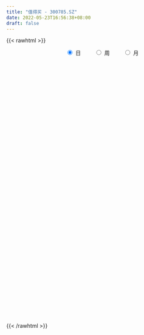 ```yaml
---
title: "值得买 - 300785.SZ"
date: 2022-05-23T16:56:38+08:00
draft: false
---
```

{{< rawhtml >}}
    <div style="text-align: center">
        <label style="padding: 1rem;"><input style="margin-right: .5rem" type="radio" name="period" value="D" checked onclick="period_change(this)">日</label>
        <label style="padding: 1rem;"><input style="margin-right: .5rem" type="radio" name="period" value="W" onclick="period_change(this)">周</label>
        <label style="padding: 1rem;"><input style="margin-right: .5rem" type="radio" name="period" value="M" onclick="period_change(this)">月</label>
    </div>
    <div id="chart" style="height: 700px;"></div> 
    <script type="text/javascript">
        const D_v = [9478.04,4335.14,3080.4,3740.08,2848.62,3292.16,3352.29,2507.81,9729.6,9467.99,24118.29,18044.01,15456.67,10626.11,16428.46,14235.69,16953.44,8347.79,7396.29,7007.63,5180.23,5119.26,6369.11,4906.69,9594.66,5900.08,10798.45,8040.35,12688.98,12365.89,7320.58,5772.47,11110.54,6256.21,5966.76,5228.95,4816.23,7319.66,6434.95,4154.81,5257.83,9359.19,8167.26,3440.91,3389.03,5150.39,5269.61,4825.46,3936.88,9258.77,5425.99,8371.69,4408.6,7165.26,4852.24,10056.71,6215.38,5593.04,5607.83,4345.0,5552.24,6616.11,9177.89,5887.68,6743.48,4042.09,3911.59,2649.39,3581.9,2790.15,3025.28,2480.3,4148.45,3690.77,19482.3,14803.31,8496.69,15245.21,8867.94,8217.07,12656.21,17536.59,13396.76,14366.61,11865.21,8379.16,7028.22,6908.5,10048.58,7833.88,11331.45,15072.95,8856.05,8057.89,6159.53,5722.74,4370.82,4195.16,5091.6,6871.75,5533.73,5805.47,5486.57,10366.89,11583.48,5220.99,6340.79,6535.71,10841.17,14532.64,8275.56,7987.22,7328.49,6931.69,7180.56,13937.68,9139.38,5757.51,5455.6,8319.37,5098.51,2944.7,4152.28,4603.38,5223.0,3934.87,6160.64,4405.23,4200.96,3181.33,4256.14,2979.46,2894.37,3179.38,2152.75,4446.94,3525.26,4870.1,4236.3,2296.62,4867.01,2764.42,2295.79,4040.85,4383.16,5544.93,17720.87,7776.74,4886.79,5477.43,4531.97,3237.66,2703.07,4946.77,4361.99,5013.86,3708.24,4004.2,4531.01,5422.75,7116.67,7078.73,4831.32,9710.26,7170.69,4244.55,5445.21,3750.0,3736.29,5400.83,4822.43,3870.6,4854.6,5195.84,4959.0,6294.95,2936.17,2973.94,2702.31,2833.87,4444.19,4753.21,5586.41,4219.82,4446.29,3130.35,3886.47,5624.61,11208.75,10914.39,10251.34,10490.07,9521.03,5068.6,6930.59,5617.82,5490.75,5796.49,4338.97,7554.31,8476.79,9004.75,7537.71,5869.92,5810.09,6599.63,6912.48,8139.1,4605.81,5374.99,5105.59,3744.32,3622.29,14612.55,11263.59,13831.23,12949.55,17555.39,15644.29,10393.42,7760.33,6767.82,5706.03,5229.26,13072.29,6969.54,5816.01,15366.7,9011.13,15934.24,8241.49,6443.09,9735.58,9766.32,16610.69,9372.97,35936.56,34971.66,37739.72,25093.67,17346.85,21015.37,18277.88,13575.71,28619.9,43664.55,44387.36,22041.65,36233.98,29407.96]
const D_histogram = [0.0,-0.2091241026,-0.2810879766,-0.2060949962,-0.248399813,-0.4008545641,-0.3553713507,-0.373644268,0.1578961149,0.5132097915,1.8347361893,2.6834709175,2.7670189134,2.7066914126,2.1975741215,1.3557792947,0.978301686,0.4882107856,0.3318297991,0.1942184062,-0.084401575,-0.4812772841,-0.8671920966,-1.2163719134,-1.1111024276,-1.1949532553,-0.7545979608,-0.4269649232,-0.6316332317,-1.0709770179,-1.3396538464,-1.4369970354,-1.3656048598,-1.273321949,-1.0486270331,-1.0215527547,-0.9712917661,-0.7046167962,-0.6420559292,-0.4884368794,-0.4844333305,-0.6971178979,-0.5255298021,-0.3659440175,-0.2220509158,-0.1799081917,-0.3277842217,-0.2218624726,-0.2931257914,-0.5552807604,-0.7287072023,-1.0106285496,-1.2075385679,-1.4376461145,-1.5302703576,-1.5896443753,-1.3706387719,-1.0493245515,-0.7453460184,-0.5251816718,-0.4853193184,-0.4866981342,-0.0972915611,0.0931108464,0.1958129421,0.2964283214,0.3125663694,0.3954508389,0.3432549033,0.3436404839,0.3812851144,0.3603066726,0.4368800318,0.521723882,1.1204851171,1.1343923061,1.12813056,1.3820384604,1.5808916204,1.5729423464,1.7474642328,2.1406484587,2.2363244401,2.1800878534,1.7247570157,1.1764277354,0.8071083102,0.3754183976,0.2703873239,0.2231032771,0.0971978336,-0.1679720127,-0.6178275167,-0.6906666143,-0.7726100365,-0.7591150098,-0.7651885236,-0.6959491468,-0.6811040986,-0.4328203548,-0.30807408,-0.349558903,-0.2223140214,0.1162045935,0.044553736,-0.0163237629,0.054033336,0.0305266578,0.1669688988,0.3942164099,0.4543312491,0.3180735358,0.071532978,-0.0207714143,-0.0549134865,0.1286420348,0.2077107624,0.2211381,0.1845566648,-0.0005731377,-0.1740157435,-0.2412995464,-0.318378226,-0.3444994202,-0.3843901976,-0.3342177437,-0.2090421219,-0.1903602347,-0.2274848436,-0.2230947757,-0.189214886,-0.1739340199,-0.1400828002,-0.1241270746,-0.0937761706,-0.0225947721,0.0373132556,0.121391369,0.065963125,0.0394457371,-0.0965623867,-0.1502575831,-0.1421834299,-0.0540111593,0.0141338321,0.1548281786,0.4672838346,0.518316348,0.5248054349,0.3946255834,0.1974726331,0.1150078723,0.074026721,-0.044272875,-0.1843101547,-0.3187239481,-0.3435612175,-0.3869777177,-0.355280215,-0.3437249608,-0.2214487134,-0.0790759004,-0.0488146391,-0.1777280126,-0.2422545804,-0.3294985563,-0.2910016255,-0.2931102297,-0.273304108,-0.1380693527,-0.0974430437,-0.0165529964,-0.0058883394,0.0297760186,-0.0765428448,-0.2558953475,-0.3485088141,-0.4698132128,-0.5104114964,-0.4479935893,-0.3794176555,-0.2707833092,-0.2167854146,-0.2051127404,-0.2909507085,-0.3108518166,-0.2659752294,-0.2696737308,-0.3604455314,-0.2251591221,-0.2923580017,-0.1778714619,-0.2422836769,-0.2062135964,-0.2183503925,-0.1504402239,-0.0981165589,-0.0957338995,-0.1156255279,-0.2151805095,-0.3825701965,-0.5183747234,-0.4607939561,-0.33693993,-0.2959726425,-0.3958603478,-0.3136895811,-0.0750519387,0.0942404661,0.2652242529,0.3766462818,0.4485040113,0.4690764664,0.5408724124,0.4419430725,0.4820541386,0.6175988297,0.7961500625,0.8526362709,0.7792086313,0.6513156218,0.4096271634,0.2034383266,0.127486073,0.1311109729,0.122859482,0.0090374324,-0.4260223014,-0.6078808203,-0.5748083744,-0.5835817234,-0.6155168385,-0.859917962,-0.9483008713,-0.9646470473,-0.9793733698,-0.4495446188,-0.1176050335,0.1031629826,0.2239355369,0.2822113247,0.310380753,0.4100316025,0.4245209469,0.6002474658,0.8741124816,0.9672255403,0.9527246638,1.0480516239,1.0733662383]
const D_fast = [0.0,-0.2614051282,-0.4036409964,-0.380171765,-0.4845765351,-0.7372449272,-0.7806045515,-0.8922885358,-0.3212741241,0.1623420003,1.9425524454,3.462154903,4.2374576273,4.8538029797,4.8940792189,4.3912292158,4.2583270286,3.8902888246,3.8168652879,3.7278084966,3.4280881217,2.9108930915,2.3081802548,1.6549074597,1.4824013386,1.0998121971,1.3515180014,1.5724098082,1.2098331917,0.502745151,-0.100845139,-0.5574375869,-0.8274466262,-1.0534942026,-1.0909560451,-1.3192699553,-1.5118319083,-1.4213111375,-1.5192642528,-1.4877544229,-1.6048592066,-1.9918232484,-1.9516176032,-1.8835178229,-1.7951374501,-1.797971774,-2.0277938594,-1.9773377285,-2.1218824951,-2.5228576542,-2.8784608967,-3.4130393813,-3.9118340416,-4.5013531168,-4.9765449494,-5.4333300609,-5.5569841505,-5.4980010679,-5.3803590395,-5.2914901108,-5.372957587,-5.4960109364,-5.1309272536,-4.9172471345,-4.7655918032,-4.5908693436,-4.4965897033,-4.314842524,-4.2812247338,-4.1949290322,-4.0619631232,-3.9928648967,-3.8070715296,-3.5917967089,-2.7129141946,-2.415408929,-2.1396380351,-1.5402205196,-0.9461444544,-0.5608581418,0.0505298027,0.9788761433,1.6336332347,2.1224186113,2.0982770276,1.8440546811,1.6765123335,1.3386770203,1.3012427775,1.30973455,1.2081285649,0.9009657154,0.2966533323,0.0511475811,-0.2239483503,-0.400232076,-0.5976027206,-0.7023506306,-0.857781607,-0.7177029519,-0.6699751971,-0.7988497459,-0.7271833697,-0.3596136063,-0.4201260298,-0.4850844695,-0.4012190366,-0.4170940503,-0.2389095847,0.086892029,0.2605896804,0.2038503511,-0.0248069622,-0.1223042081,-0.170174652,0.0455413781,0.1765377962,0.2452496589,0.2548073899,0.069534303,-0.1474122387,-0.2750209282,-0.4316941643,-0.5439402136,-0.6799285403,-0.7133105224,-0.6403954311,-0.6693036026,-0.7632994223,-0.8146830484,-0.8281068802,-0.8563095191,-0.8574789994,-0.8725550425,-0.8656481811,-0.8001154757,-0.7308791341,-0.6164531784,-0.6553906412,-0.6720465948,-0.8321953152,-0.9234549074,-0.9509266117,-0.8762571309,-0.8045786815,-0.6251772903,-0.1959006756,-0.0152890753,0.1224013703,0.0908779147,-0.0569068773,-0.1106196701,-0.1330941411,-0.2624619559,-0.4485767742,-0.6626715547,-0.7733991285,-0.9135600581,-0.9706826091,-1.0450585951,-0.9781445261,-0.8555406882,-0.8374830866,-1.0108284633,-1.1359186762,-1.3055372912,-1.3397907668,-1.4151769284,-1.4636968336,-1.3629794165,-1.3467138685,-1.2699620702,-1.2607694982,-1.2176611354,-1.3431157101,-1.5864420497,-1.7661827197,-2.0049404217,-2.1731415794,-2.2227220695,-2.2490005497,-2.2080620306,-2.2082604898,-2.2478660006,-2.4064416458,-2.5040557081,-2.5256729283,-2.5967898623,-2.7776730458,-2.698676417,-2.838964797,-2.7689461227,-2.8939292569,-2.9094125756,-2.9761369697,-2.9458368572,-2.9180423319,-2.9395931474,-2.9883911578,-3.1417412667,-3.4047735029,-3.6701717106,-3.7277894323,-3.6881703888,-3.7211962619,-3.9200490541,-3.9163006827,-3.696426025,-3.5035735037,-3.2662836537,-3.0607000543,-2.876716322,-2.7388747502,-2.5318607011,-2.5203042729,-2.3596796722,-2.0697352737,-1.6921465253,-1.4225012492,-1.3011267309,-1.266190835,-1.4054725025,-1.5608017576,-1.604882493,-1.5684798499,-1.5460164703,-1.6575791618,-2.1991444709,-2.532973195,-2.6436028426,-2.7982716225,-2.9840859472,-3.4434665612,-3.7689246883,-4.0264326261,-4.2860022911,-3.8685596948,-3.5660213679,-3.3194626061,-3.1427061676,-3.0138775487,-2.9081129321,-2.705954182,-2.5853346008,-2.2595462155,-1.7671530793,-1.4322336355,-1.2085533461,-0.85121348,-0.557557306]
const D_slow = [0.0,-0.0522810256,-0.1225530198,-0.1740767688,-0.2361767221,-0.3363903631,-0.4252332008,-0.5186442678,-0.4791702391,-0.3508677912,0.1078162561,0.7786839855,1.4704387139,2.147111567,2.6965050974,3.0354499211,3.2800253426,3.402078039,3.4850354888,3.5335900903,3.5124896966,3.3921703756,3.1753723514,2.8712793731,2.5935037662,2.2947654524,2.1061159622,1.9993747314,1.8414664234,1.573722169,1.2388087074,0.8795594485,0.5381582336,0.2198277463,-0.042329012,-0.2977172006,-0.5405401422,-0.7166943412,-0.8772083235,-0.9993175434,-1.120425876,-1.2947053505,-1.426087801,-1.5175738054,-1.5730865344,-1.6180635823,-1.7000096377,-1.7554752559,-1.8287567037,-1.9675768938,-2.1497536944,-2.4024108318,-2.7042954737,-3.0637070024,-3.4462745918,-3.8436856856,-4.1863453786,-4.4486765164,-4.635013021,-4.766308439,-4.8876382686,-5.0093128022,-5.0336356924,-5.0103579808,-4.9614047453,-4.887297665,-4.8091560726,-4.7102933629,-4.6244796371,-4.5385695161,-4.4432482375,-4.3531715694,-4.2439515614,-4.1135205909,-3.8333993116,-3.5498012351,-3.2677685951,-2.92225898,-2.5270360749,-2.1338004883,-1.6969344301,-1.1617723154,-0.6026912054,-0.0576692421,0.3735200119,0.6676269457,0.8694040233,0.9632586227,1.0308554536,1.0866312729,1.1109307313,1.0689377281,0.914480849,0.7418141954,0.5486616863,0.3588829338,0.1675858029,-0.0064014838,-0.1766775084,-0.2848825971,-0.3619011171,-0.4492908429,-0.5048693483,-0.4758181999,-0.4646797659,-0.4687607066,-0.4552523726,-0.4476207081,-0.4058784834,-0.307324381,-0.1937415687,-0.1142231847,-0.0963399402,-0.1015327938,-0.1152611654,-0.0831006567,-0.0311729661,0.0241115589,0.0702507251,0.0701074407,0.0266035048,-0.0337213818,-0.1133159383,-0.1994407934,-0.2955383428,-0.3790927787,-0.4313533092,-0.4789433679,-0.5358145787,-0.5915882727,-0.6388919942,-0.6823754992,-0.7173961992,-0.7484279679,-0.7718720105,-0.7775207036,-0.7681923897,-0.7378445474,-0.7213537662,-0.7114923319,-0.7356329286,-0.7731973243,-0.8087431818,-0.8222459716,-0.8187125136,-0.7800054689,-0.6631845103,-0.5336054233,-0.4024040645,-0.3037476687,-0.2543795104,-0.2256275424,-0.2071208621,-0.2181890809,-0.2642666195,-0.3439476066,-0.4298379109,-0.5265823404,-0.6154023941,-0.7013336343,-0.7566958127,-0.7764647878,-0.7886684475,-0.8331004507,-0.8936640958,-0.9760387349,-1.0487891412,-1.1220666987,-1.1903927257,-1.2249100638,-1.2492708248,-1.2534090739,-1.2548811587,-1.2474371541,-1.2665728653,-1.3305467022,-1.4176739057,-1.5351272089,-1.662730083,-1.7747284803,-1.8695828942,-1.9372787215,-1.9914750751,-2.0427532602,-2.1154909373,-2.1932038915,-2.2596976988,-2.3271161315,-2.4172275144,-2.4735172949,-2.5466067953,-2.5910746608,-2.65164558,-2.7031989791,-2.7577865772,-2.7953966332,-2.819925773,-2.8438592478,-2.8727656298,-2.9265607572,-3.0222033063,-3.1517969872,-3.2669954762,-3.3512304587,-3.4252236194,-3.5241887063,-3.6026111016,-3.6213740863,-3.5978139698,-3.5315079065,-3.4373463361,-3.3252203333,-3.2079512167,-3.0727331136,-2.9622473454,-2.8417338108,-2.6873341034,-2.4882965878,-2.27513752,-2.0803353622,-1.9175064568,-1.8150996659,-1.7642400843,-1.732368566,-1.6995908228,-1.6688759523,-1.6666165942,-1.7731221695,-1.9250923746,-2.0687944682,-2.2146898991,-2.3685691087,-2.5835485992,-2.820623817,-3.0617855788,-3.3066289213,-3.419015076,-3.4484163344,-3.4226255887,-3.3666417045,-3.2960888733,-3.2184936851,-3.1159857845,-3.0098555477,-2.8597936813,-2.6412655609,-2.3994591758,-2.1612780099,-1.8992651039,-1.6309235443]
const D_data = [['2021-05-12', 87.0316, 91.1352, 85.0695, 92.4998],['2021-05-13', 89.8504, 87.8583, 87.6492, 92.1511],['2021-05-14', 87.8484, 88.6053, 87.2508, 90.2288],['2021-05-17', 88.436, 90.2388, 86.693, 91.1352],['2021-05-18', 90.3882, 88.6452, 87.7289, 91.2348],['2021-05-19', 89.5416, 86.434, 85.6771, 89.5416],['2021-05-20', 87.3006, 88.2667, 86.5137, 89.0037],['2021-05-21', 88.3165, 87.181, 86.6532, 90.0197],['2021-05-24', 87.191, 95.3085, 87.181, 95.3085],['2021-05-25', 94.8503, 95.7169, 92.6292, 98.6053],['2021-05-26', 99.0934, 113.3065, 98.6551, 114.7208],['2021-05-27', 114.5415, 115.1491, 109.681, 115.5276],['2021-05-28', 112.5495, 110.438, 108.0674, 115.0395],['2021-05-31', 110.438, 111.1551, 107.43, 111.5535],['2021-06-01', 108.78, 106.3, 103.71, 112.6],['2021-06-02', 106.31, 100.3, 99.1, 110.0],['2021-06-03', 99.98, 104.2, 98.9, 105.4],['2021-06-04', 102.2, 101.5, 100.08, 104.88],['2021-06-07', 101.99, 104.75, 100.0, 105.29],['2021-06-08', 104.66, 104.9, 102.3, 106.95],['2021-06-09', 103.5, 102.55, 101.5, 104.98],['2021-06-10', 102.57, 99.5, 99.1, 102.6],['2021-06-11', 99.0, 97.44, 95.2, 99.89],['2021-06-15', 97.0, 95.5, 94.1, 97.0],['2021-06-16', 98.5, 99.99, 98.22, 103.2],['2021-06-17', 96.88, 97.1, 95.17, 99.98],['2021-06-18', 98.97, 104.17, 97.19, 105.62],['2021-06-21', 101.33, 104.66, 101.2, 107.5],['2021-06-22', 104.24, 98.17, 97.1, 105.52],['2021-06-23', 98.26, 93.04, 92.63, 98.26],['2021-06-24', 92.88, 92.49, 92.28, 94.28],['2021-06-25', 92.12, 92.68, 92.12, 93.99],['2021-06-28', 91.95, 93.7, 91.71, 95.9],['2021-06-29', 93.74, 93.4, 92.63, 94.97],['2021-06-30', 93.41, 95.0, 93.4, 96.65],['2021-07-01', 95.23, 92.35, 91.64, 95.8],['2021-07-02', 91.64, 91.99, 91.33, 94.79],['2021-07-05', 91.18, 94.8, 91.18, 95.18],['2021-07-06', 95.88, 92.48, 91.01, 95.9],['2021-07-07', 92.1, 93.62, 91.89, 94.1],['2021-07-08', 94.0, 91.63, 91.4, 94.0],['2021-07-09', 91.68, 87.7, 85.43, 92.26],['2021-07-12', 87.63, 91.72, 87.25, 92.35],['2021-07-13', 92.22, 91.9, 90.5, 93.7],['2021-07-14', 91.8, 92.07, 89.66, 92.58],['2021-07-15', 92.13, 90.91, 87.9, 92.13],['2021-07-16', 90.63, 87.8, 87.8, 90.88],['2021-07-19', 88.32, 90.4, 88.31, 91.39],['2021-07-20', 91.2, 87.81, 87.69, 91.2],['2021-07-21', 87.81, 83.9, 83.64, 88.43],['2021-07-22', 84.05, 83.02, 81.69, 84.59],['2021-07-23', 82.2, 79.4, 78.64, 83.0],['2021-07-26', 79.4, 77.91, 77.69, 80.8],['2021-07-27', 77.91, 74.86, 74.84, 79.04],['2021-07-28', 73.63, 74.05, 72.8, 75.49],['2021-07-29', 75.0, 72.28, 71.41, 75.94],['2021-07-30', 71.69, 74.44, 71.6, 74.99],['2021-08-02', 73.89, 75.6, 73.69, 76.38],['2021-08-03', 75.33, 75.71, 75.0, 77.0],['2021-08-04', 75.99, 74.9, 74.56, 76.04],['2021-08-05', 74.98, 72.25, 71.88, 75.5],['2021-08-06', 73.0, 70.74, 69.5, 73.57],['2021-08-09', 71.13, 75.74, 70.74, 77.74],['2021-08-10', 75.69, 74.1, 73.61, 76.15],['2021-08-11', 73.72, 73.2, 72.72, 75.48],['2021-08-12', 73.21, 73.22, 72.76, 74.89],['2021-08-13', 72.97, 72.03, 72.0, 74.0],['2021-08-16', 72.04, 72.74, 71.44, 73.5],['2021-08-17', 72.74, 70.76, 70.35, 72.97],['2021-08-18', 70.49, 70.9, 70.23, 71.8],['2021-08-19', 70.9, 71.12, 70.86, 71.88],['2021-08-20', 71.21, 70.1, 69.51, 71.21],['2021-08-23', 70.1, 71.18, 69.98, 71.89],['2021-08-24', 71.18, 71.51, 70.25, 71.64],['2021-08-25', 75.0, 79.9, 75.0, 84.89],['2021-08-26', 76.33, 74.61, 73.5, 77.9],['2021-08-27', 73.99, 74.8, 73.96, 76.65],['2021-08-30', 74.0, 79.3, 73.06, 81.9],['2021-08-31', 78.91, 80.64, 77.77, 81.31],['2021-09-01', 80.03, 79.5, 77.99, 82.0],['2021-09-02', 79.5, 83.3, 79.5, 85.1],['2021-09-03', 83.55, 88.94, 82.56, 90.43],['2021-09-06', 87.4, 88.17, 85.67, 90.0],['2021-09-07', 88.65, 88.1, 84.3, 88.65],['2021-09-08', 86.5, 83.3, 83.3, 86.5],['2021-09-09', 82.83, 80.65, 80.1, 82.83],['2021-09-10', 79.83, 81.31, 79.83, 82.86],['2021-09-13', 81.45, 78.96, 78.5, 82.0],['2021-09-14', 79.0, 82.0, 79.0, 83.65],['2021-09-15', 81.91, 82.66, 79.18, 83.15],['2021-09-16', 81.98, 81.49, 79.98, 84.26],['2021-09-17', 81.49, 78.81, 76.31, 83.5],['2021-09-22', 77.0, 74.38, 73.48, 77.0],['2021-09-23', 75.11, 77.28, 74.78, 79.03],['2021-09-24', 76.1, 76.25, 75.44, 77.55],['2021-09-27', 75.82, 76.71, 74.83, 77.74],['2021-09-28', 75.22, 75.91, 74.33, 76.66],['2021-09-29', 75.01, 76.45, 74.8, 77.26],['2021-09-30', 76.45, 75.43, 75.16, 77.63],['2021-10-08', 76.61, 78.59, 76.61, 79.4],['2021-10-11', 78.55, 77.71, 77.23, 80.39],['2021-10-12', 77.59, 75.53, 75.0, 78.5],['2021-10-13', 75.53, 77.58, 74.51, 78.57],['2021-10-14', 77.88, 81.38, 76.77, 82.1],['2021-10-15', 81.0, 76.96, 76.68, 81.86],['2021-10-18', 76.0, 76.68, 74.35, 76.68],['2021-10-19', 77.01, 78.3, 75.9, 79.19],['2021-10-20', 78.98, 77.22, 76.25, 79.46],['2021-10-21', 77.5, 79.55, 77.5, 80.58],['2021-10-22', 80.99, 81.85, 79.81, 83.4],['2021-10-25', 81.23, 80.84, 79.2, 81.23],['2021-10-26', 80.42, 78.46, 77.78, 80.43],['2021-10-27', 78.0, 76.18, 75.17, 78.7],['2021-10-28', 77.2, 77.2, 74.51, 77.76],['2021-10-29', 76.79, 77.54, 75.54, 78.68],['2021-11-01', 77.53, 80.69, 77.0, 80.98],['2021-11-02', 80.14, 80.22, 79.18, 80.83],['2021-11-03', 80.0, 79.82, 78.97, 80.81],['2021-11-04', 79.6, 79.3, 78.21, 80.36],['2021-11-05', 79.31, 76.92, 76.32, 80.63],['2021-11-08', 77.29, 76.03, 75.52, 77.49],['2021-11-09', 76.06, 76.54, 75.84, 76.85],['2021-11-10', 76.0, 75.79, 75.03, 76.3],['2021-11-11', 75.81, 75.86, 75.39, 76.36],['2021-11-12', 76.01, 75.18, 74.51, 76.7],['2021-11-15', 75.01, 76.0, 74.71, 76.47],['2021-11-16', 76.0, 77.14, 75.78, 77.93],['2021-11-17', 76.98, 75.97, 75.55, 76.99],['2021-11-18', 75.57, 74.98, 74.85, 76.1],['2021-11-19', 74.9, 75.15, 74.7, 75.28],['2021-11-22', 74.91, 75.37, 74.51, 75.9],['2021-11-23', 75.42, 75.03, 74.9, 75.42],['2021-11-24', 75.04, 75.17, 74.65, 75.56],['2021-11-25', 75.4, 74.87, 74.83, 75.4],['2021-11-26', 74.88, 74.98, 74.52, 75.09],['2021-11-29', 73.99, 75.61, 73.6, 76.97],['2021-11-30', 75.62, 75.72, 75.07, 76.06],['2021-12-01', 75.68, 76.37, 75.5, 76.44],['2021-12-02', 76.1, 74.67, 74.67, 76.6],['2021-12-03', 74.51, 74.75, 74.5, 75.31],['2021-12-06', 74.72, 72.81, 72.65, 74.72],['2021-12-07', 72.97, 73.12, 72.24, 73.34],['2021-12-08', 73.58, 73.54, 72.8, 73.58],['2021-12-09', 73.5, 74.61, 73.23, 75.14],['2021-12-10', 74.4, 74.65, 74.15, 75.55],['2021-12-13', 74.81, 76.08, 74.81, 76.99],['2021-12-14', 75.79, 79.61, 75.7, 81.93],['2021-12-15', 80.0, 77.63, 77.19, 80.5],['2021-12-16', 77.84, 77.58, 76.54, 78.3],['2021-12-17', 78.38, 75.85, 75.82, 78.88],['2021-12-20', 75.51, 74.32, 74.22, 76.95],['2021-12-21', 74.36, 75.09, 74.02, 75.76],['2021-12-22', 75.3, 75.32, 75.02, 76.2],['2021-12-23', 75.09, 73.9, 73.5, 75.45],['2021-12-24', 73.9, 72.8, 72.6, 74.46],['2021-12-27', 73.44, 71.88, 71.3, 73.44],['2021-12-28', 71.91, 72.5, 71.35, 72.58],['2021-12-29', 72.55, 71.72, 71.4, 72.57],['2021-12-30', 71.31, 72.25, 71.31, 72.8],['2021-12-31', 72.71, 71.74, 71.61, 73.46],['2022-01-04', 71.95, 73.16, 71.95, 73.87],['2022-01-05', 73.38, 73.9, 72.96, 74.84],['2022-01-06', 73.5, 72.8, 72.14, 73.77],['2022-01-07', 73.06, 70.33, 70.31, 74.17],['2022-01-10', 70.35, 70.32, 67.42, 70.76],['2022-01-11', 70.35, 69.26, 68.92, 70.89],['2022-01-12', 69.45, 70.31, 69.0, 70.98],['2022-01-13', 70.4, 69.51, 69.51, 70.72],['2022-01-14', 68.92, 69.44, 68.88, 70.4],['2022-01-17', 69.45, 70.97, 69.3, 71.39],['2022-01-18', 71.8, 69.99, 69.61, 71.8],['2022-01-19', 69.38, 70.6, 69.38, 70.89],['2022-01-20', 70.35, 69.78, 68.8, 70.62],['2022-01-21', 68.58, 70.05, 68.4, 70.36],['2022-01-24', 69.58, 67.88, 67.77, 70.43],['2022-01-25', 68.22, 65.87, 65.86, 68.22],['2022-01-26', 65.49, 65.78, 65.49, 66.77],['2022-01-27', 66.86, 64.3, 64.24, 66.86],['2022-01-28', 64.52, 64.25, 63.31, 65.27],['2022-02-07', 65.56, 64.97, 64.31, 65.95],['2022-02-08', 65.49, 64.81, 64.63, 65.66],['2022-02-09', 64.82, 65.26, 64.82, 65.74],['2022-02-10', 65.21, 64.54, 64.26, 66.5],['2022-02-11', 64.4, 63.73, 63.5, 65.49],['2022-02-14', 63.49, 61.81, 61.78, 63.5],['2022-02-15', 61.9, 61.8, 61.48, 62.6],['2022-02-16', 61.91, 62.13, 61.63, 62.6],['2022-02-17', 62.08, 61.09, 60.8, 62.77],['2022-02-18', 61.06, 59.15, 58.61, 61.06],['2022-02-21', 59.01, 61.52, 58.97, 61.75],['2022-02-22', 61.08, 58.6, 58.3, 61.2],['2022-02-23', 58.25, 60.45, 58.25, 60.95],['2022-02-24', 60.37, 57.8, 57.11, 60.84],['2022-02-25', 58.1, 58.42, 58.02, 59.15],['2022-02-28', 58.31, 57.32, 56.85, 58.6],['2022-03-01', 57.31, 57.93, 57.3, 58.29],['2022-03-02', 57.81, 57.56, 56.96, 57.81],['2022-03-03', 57.52, 56.6, 56.4, 57.92],['2022-03-04', 56.44, 55.78, 55.7, 56.86],['2022-03-07', 55.06, 53.91, 53.35, 55.34],['2022-03-08', 53.92, 51.67, 51.51, 54.28],['2022-03-09', 51.76, 50.44, 48.51, 52.0],['2022-03-10', 50.95, 51.8, 50.95, 52.64],['2022-03-11', 50.8, 52.33, 50.37, 52.49],['2022-03-14', 51.82, 51.0, 51.0, 52.99],['2022-03-15', 51.08, 48.3, 48.1, 51.08],['2022-03-16', 48.89, 49.74, 47.29, 49.8],['2022-03-17', 51.0, 51.9, 50.6, 52.54],['2022-03-18', 51.44, 51.63, 50.91, 51.99],['2022-03-21', 51.59, 52.21, 51.18, 52.3],['2022-03-22', 52.78, 51.99, 51.1, 52.78],['2022-03-23', 52.0, 51.84, 51.54, 52.5],['2022-03-24', 51.5, 51.35, 50.93, 51.83],['2022-03-25', 51.4, 52.2, 51.17, 55.95],['2022-03-28', 50.8, 49.95, 49.35, 51.21],['2022-03-29', 49.95, 51.49, 49.94, 54.81],['2022-03-30', 51.4, 53.21, 50.72, 53.4],['2022-03-31', 52.6, 54.8, 52.01, 55.84],['2022-04-01', 55.86, 54.23, 54.01, 55.86],['2022-04-06', 54.22, 52.9, 52.68, 55.17],['2022-04-07', 53.0, 51.96, 51.0, 53.51],['2022-04-08', 51.86, 49.69, 49.49, 51.86],['2022-04-11', 49.2, 48.91, 48.61, 50.89],['2022-04-12', 49.34, 49.66, 47.5, 49.66],['2022-04-13', 50.2, 50.32, 47.81, 54.0],['2022-04-14', 50.71, 50.02, 49.58, 50.74],['2022-04-15', 49.6, 48.18, 48.18, 50.96],['2022-04-18', 45.0, 42.25, 42.0, 45.0],['2022-04-19', 41.69, 43.07, 41.45, 43.28],['2022-04-20', 43.06, 44.6, 42.51, 46.6],['2022-04-21', 44.19, 43.37, 43.35, 45.0],['2022-04-22', 42.98, 42.16, 42.09, 43.6],['2022-04-25', 42.01, 37.8, 37.8, 42.01],['2022-04-26', 37.91, 37.74, 37.21, 39.29],['2022-04-27', 37.4, 37.17, 35.05, 37.45],['2022-04-28', 36.96, 35.87, 35.18, 37.5],['2022-04-29', 36.48, 43.04, 36.13, 43.04],['2022-05-05', 40.97, 42.18, 39.6, 42.2],['2022-05-06', 40.5, 41.79, 40.07, 45.35],['2022-05-09', 41.0, 41.11, 40.38, 42.19],['2022-05-10', 40.0, 40.54, 39.41, 40.94],['2022-05-11', 40.99, 40.17, 40.17, 41.95],['2022-05-12', 39.69, 41.25, 39.69, 41.78],['2022-05-13', 41.2, 40.39, 40.07, 41.91],['2022-05-16', 40.29, 42.92, 40.29, 43.49],['2022-05-17', 42.12, 45.57, 42.12, 46.4],['2022-05-18', 45.57, 44.68, 43.76, 48.5],['2022-05-19', 43.15, 43.99, 42.5, 44.37],['2022-05-20', 43.6, 46.1, 43.12, 46.44],['2022-05-23', 45.6, 46.15, 45.55, 47.81]]
const W_v = [1452.0,5415.49,137182.25,229514.37,152360.27,137830.73,106690.9,160611.8,136952.1,168876.78,151887.78,24403.9,69257.8,106375.69,101372.88,137162.96,112704.14,75152.7,71256.58,59037.59,53019.76,48394.18,75018.17,121278.9,101199.88,56208.02,57832.11,52985.26,42500.77,41178.03,39117.43,38886.25,36739.2,34694.89,49405.1,38254.16,30346.58,31806.45,33630.71,29575.19,19894.8,20492.63,42317.7,44804.09,31150.79,32669.87,27619.63,32856.34,38863.15,85504.2,79692.76,103179.74,56083.01,36221.0,62585.59,52276.1,59382.58,74582.39,55420.28,59683.77,66413.97,47835.88,26074.74,10748.64,85654.31,124859.9,69652.6,62961.5,52018.3,22310.19,29067.57,20860.77,29112.69,21267.97,28465.9,27741.41,31913.68,27653.28,35873.61,38664.57,22529.52,15188.28,11155.94,18833.03,21228.08,18807.73,14790.94,12205.66,8444.82,9992.84,16214.09,7033.84,22818.19,6878.29,28175.5,15740.96,76816.56,66591.49,31072.52,31199.88,46188.27,33378.69,32526.44,25417.2,31818.79,32698.19,27714.22,29762.73,14527.02,50621.52,62523.02,55035.96,51195.36,23073.47,19380.32,6871.75,38776.14,43471.3,37703.52,42609.54,22021.87,21883.03,15462.1,19375.22,18351.23,41406.76,19781.46,22680.06,28736.98,24346.74,24144.3,19866.37,21837.5,28296.47,46245.43,28174.62,38443.48,32067.11,32459.74,71244.05,24921.57,36793.13,54996.65,81422.12,72711.38,95309.48,174947.44,29407.96]
const W_histogram = [0.0,1.5507054131,4.2696739799,3.9638822419,3.3695422279,2.87733031,2.1842713728,2.0560551794,2.801238124,3.4674638427,3.1992351055,2.4801406145,1.8861901698,2.0793742729,1.9407087851,1.9191650294,1.4258592626,0.5780664766,-0.4822910106,-1.564918081,-2.2144611506,-2.728586666,-2.5445813529,-1.2208198303,0.1528062221,0.6080034205,1.0640040972,1.4907902711,2.3110988142,3.0969960893,4.1955531204,3.8094584547,3.2952049337,1.372050993,-0.3281229495,-1.7787269247,-2.7863133288,-3.0054492879,-2.633611233,-2.4264273322,-1.8418237045,-1.3112819224,-0.2559761214,-0.5632785301,-0.319369597,-0.3335625827,-0.69248315,-0.7518026431,-0.9051135975,-0.9248076546,0.0049401521,-0.1728817898,-0.9303196733,-1.0278031247,-1.7682317812,-2.7474010428,-3.104797022,-2.6258840388,-2.156132879,-2.5826462095,-2.163997334,-2.1148849146,-1.7872713582,-1.2123963266,-0.8607783293,-0.4373712037,-0.7936121292,-0.5794117115,-0.9710265154,-1.1183031289,-1.3138280213,-1.5441485289,-2.2694900598,-2.5601659182,-3.1529136383,-2.8314141807,-2.8301807049,-2.7728518085,-2.2333819939,-1.5007143929,-1.135787075,-0.7432990029,-0.2716877837,-0.3027995384,0.1783666602,0.0625561021,-0.0725381515,-0.223907984,-0.3675056686,-0.445740406,-0.4289480211,-0.3766457063,0.1867306215,0.3883268181,1.010222102,1.3082884067,2.9598809047,3.3119023367,3.1346783251,3.3164719246,2.5434441416,1.8959099532,1.1269127788,0.5996881425,-0.2921771172,-1.1456403105,-1.8472724793,-2.0942987355,-2.2441568354,-1.8970300097,-0.6498371611,-0.2917097075,-0.1815553715,-0.2360155123,-0.2792172653,-0.0584670771,0.0105976333,0.3970353524,0.3741111902,0.3304431582,0.2038334907,0.1405383282,0.1109907196,0.1000623284,0.1094452203,0.2137804793,0.1004482958,-0.0166043546,-0.1521511658,-0.2586522024,-0.2450489334,-0.5653924273,-0.7400084387,-1.0715447135,-1.2359156172,-1.4059687466,-1.6191567394,-1.669016201,-1.5290383294,-1.1807531896,-1.1367536481,-1.0898225406,-1.3288479281,-1.2912046076,-1.2151127333,-1.1257140741,-0.5763520854,-0.1273868103]
const W_fast = [0.0,1.9383817664,5.7247688282,6.4099476506,6.6579931936,6.8851138532,6.7381227592,7.1239203606,8.5694128362,10.1025045156,10.6340845548,10.5350252174,10.4126223152,11.1256499865,11.472161695,11.9304091966,11.7935682454,11.0902920786,9.9093618388,8.4355052481,7.2323468908,6.036074709,5.5839346838,6.6024912489,8.0143188568,8.6215169103,9.3435186113,10.143002353,11.5410855996,13.1012318971,15.2486772083,15.8149471562,16.1244948687,14.5443536762,12.7621489963,10.8668632899,9.1626985537,8.1922002726,7.9056355193,7.506212587,7.6303602886,7.83308159,8.8243933608,8.3762713195,8.5403378533,8.4427542219,7.9107128672,7.6634427133,7.2838533595,7.0329573887,7.9639402334,7.7428978441,6.7528800423,6.3984458097,5.2159592079,3.5499396856,2.416344451,2.2387864244,2.1695043645,1.0973294815,0.9749790236,0.4953702144,0.3761659312,0.6479418811,0.7843652962,1.0984296209,0.543785663,0.6131331529,-0.0212382799,-0.4480906756,-0.9720725733,-1.5884302132,-2.8811442591,-3.8118615969,-5.1928377266,-5.5791918142,-6.2855035146,-6.9213875703,-6.9402632542,-6.5827742515,-6.5017937023,-6.2951303809,-5.8914411076,-5.998252747,-5.4724948833,-5.5726664159,-5.7258952073,-5.9332420359,-6.1687161376,-6.3583859765,-6.4488305969,-6.4906897087,-5.8806307255,-5.5819528244,-4.707502015,-4.0823636086,-1.6908008844,-0.5108038682,0.0956417014,1.1065532821,0.9693865344,0.7958298343,0.3085608546,-0.068741746,-1.0336512851,-2.173524556,-3.3369748445,-4.1075757846,-4.8184730934,-4.9456037702,-3.8608702119,-3.5756701851,-3.510904692,-3.6243687108,-3.7373747802,-3.5312413612,-3.4595272426,-2.9738306853,-2.90322705,-2.8642842924,-2.9399355872,-2.9680961677,-2.9698960963,-2.9558089054,-2.9190647085,-2.7612843296,-2.8495044393,-2.9707081783,-3.1442927809,-3.3154568681,-3.3631158325,-3.8248074332,-4.1844255543,-4.7838480075,-5.2571978154,-5.7787431315,-6.3967203092,-6.863833821,-7.1061155317,-7.0530186893,-7.2932075599,-7.5187320875,-8.0899694571,-8.3751272885,-8.6028135975,-8.7948434568,-8.3895694894,-7.9724509169]
const W_slow = [0.0,0.3876763533,1.4550948483,2.4460654087,3.2884509657,4.0077835432,4.5538513864,5.0678651812,5.7681747122,6.6350406729,7.4348494493,8.0548846029,8.5264321454,9.0462757136,9.5314529099,10.0112441672,10.3677089829,10.512225602,10.3916528494,10.0004233291,9.4468080415,8.764661375,8.1285160367,7.8233110792,7.8615126347,8.0135134898,8.2795145141,8.6522120819,9.2299867854,10.0042358078,11.0531240879,12.0054887015,12.829289935,13.1723026832,13.0902719458,12.6455902147,11.9490118825,11.1976495605,10.5392467522,9.9326399192,9.4721839931,9.1443635125,9.0803694821,8.9395498496,8.8597074503,8.7763168047,8.6031960172,8.4152453564,8.188966957,7.9577650433,7.9590000814,7.9157796339,7.6831997156,7.4262489344,6.9841909891,6.2973407284,5.5211414729,4.8646704632,4.3256372435,3.6799756911,3.1389763576,2.610255129,2.1634372894,1.8603382077,1.6451436254,1.5358008245,1.3373977922,1.1925448644,0.9497882355,0.6702124533,0.341755448,-0.0442816843,-0.6116541992,-1.2516956788,-2.0399240883,-2.7477776335,-3.4553228097,-4.1485357619,-4.7068812603,-5.0820598586,-5.3660066273,-5.551831378,-5.6197533239,-5.6954532085,-5.6508615435,-5.635222518,-5.6533570558,-5.7093340519,-5.801210469,-5.9126455705,-6.0198825758,-6.1140440024,-6.067361347,-5.9702796425,-5.717724117,-5.3906520153,-4.6506817891,-3.822706205,-3.0390366237,-2.2099186425,-1.5740576071,-1.1000801189,-0.8183519242,-0.6684298885,-0.7414741678,-1.0278842455,-1.4897023653,-2.0132770492,-2.574316258,-3.0485737604,-3.2110330507,-3.2839604776,-3.3293493205,-3.3883531985,-3.4581575149,-3.4727742841,-3.4701248758,-3.3708660377,-3.2773382402,-3.1947274506,-3.1437690779,-3.1086344959,-3.080886816,-3.0558712339,-3.0285099288,-2.975064809,-2.949952735,-2.9541038237,-2.9921416151,-3.0568046657,-3.1180668991,-3.2594150059,-3.4444171156,-3.7123032939,-4.0212821982,-4.3727743849,-4.7775635697,-5.19481762,-5.5770772023,-5.8722654997,-6.1564539118,-6.4289095469,-6.7611215289,-7.0839226808,-7.3877008642,-7.6691293827,-7.813217404,-7.8450641066]
const W_data = [['2019-07-19', 22.6578, 39.8073, 22.6578, 39.8073],['2019-07-26', 43.7874, 64.1063, 43.7874, 64.1063],['2019-08-02', 70.5183, 92.8106, 70.5183, 99.6545],['2019-08-09', 86.3787, 65.0299, 63.9867, 87.701],['2019-08-16', 64.9635, 62.3256, 59.8339, 66.2126],['2019-08-23', 63.0166, 63.6877, 61.2027, 68.9834],['2019-08-30', 61.6611, 60.598, 60.4651, 67.7608],['2019-09-06', 60.3189, 67.8405, 60.1196, 70.9834],['2019-09-12', 68.1728, 83.1894, 68.1728, 85.1163],['2019-09-20', 83.2492, 89.4352, 81.794, 95.9535],['2019-09-27', 88.9037, 82.485, 79.8538, 98.9834],['2019-09-30', 82.3787, 77.5415, 76.0399, 84.897],['2019-10-11', 78.598, 78.485, 75.0831, 82.3854],['2019-10-18', 78.99, 90.113, 78.4053, 93.6877],['2019-10-25', 88.3787, 89.0432, 77.1163, 89.0432],['2019-11-01', 86.3787, 93.0233, 85.289, 97.8937],['2019-11-08', 91.6944, 88.5116, 81.1229, 95.6279],['2019-11-15', 88.3721, 82.7243, 82.5382, 91.6811],['2019-11-22', 83.6412, 76.412, 74.5914, 86.5781],['2019-11-29', 75.7475, 70.9502, 69.5681, 77.4086],['2019-12-06', 71.4219, 71.5482, 66.4452, 73.7542],['2019-12-13', 73.0233, 69.402, 69.2425, 73.0831],['2019-12-20', 69.7741, 76.3455, 68.8771, 77.9801],['2019-12-27', 76.0, 94.3522, 72.6246, 99.6678],['2020-01-03', 98.3389, 102.99, 93.0764, 109.6346],['2020-01-10', 98.9967, 97.8804, 96.3787, 104.1063],['2020-01-17', 98.9369, 102.1993, 93.0233, 104.9834],['2020-01-23', 101.7608, 106.4651, 99.1495, 121.515],['2020-02-07', 95.8206, 117.588, 86.4452, 118.6578],['2020-02-14', 118.7375, 125.0631, 113.0897, 127.9136],['2020-02-21', 125.0631, 138.5316, 124.1728, 143.7874],['2020-02-28', 135.4153, 126.7176, 122.6645, 140.8505],['2020-03-06', 131.9601, 127.2957, 123.0565, 142.1927],['2020-03-13', 122.9236, 106.7508, 100.9967, 125.1894],['2020-03-20', 109.7475, 102.0066, 94.3654, 109.9801],['2020-03-27', 97.0299, 97.5748, 93.701, 104.1794],['2020-04-03', 95.3488, 96.3787, 89.701, 97.8472],['2020-04-10', 98.0266, 102.2591, 97.8738, 110.9635],['2020-04-17', 100.9967, 109.3688, 98.6645, 111.495],['2020-04-24', 108.9037, 108.3056, 107.6944, 119.588],['2020-04-30', 108.5382, 114.8571, 106.3189, 116.4651],['2020-05-08', 111.6279, 117.2691, 108.99, 121.495],['2020-05-15', 118.1395, 128.8239, 112.3389, 132.7508],['2020-05-22', 129.402, 114.7309, 112.9568, 138.6445],['2020-05-29', 112.7508, 122.3854, 111.9601, 123.3754],['2020-06-05', 123.5947, 120.7708, 118.2724, 128.804],['2020-06-12', 121.4618, 116.2658, 111.4153, 121.7542],['2020-06-19', 115.794, 119.5216, 115.0233, 122.9236],['2020-06-24', 118.7575, 118.2865, 113.103, 125.4877],['2020-07-03', 116.0853, 119.91, 113.5057, 128.3861],['2020-07-10', 118.6351, 135.0494, 118.6351, 143.3064],['2020-07-17', 134.4718, 124.2726, 116.5336, 145.7167],['2020-07-24', 126.4937, 115.1391, 114.8403, 127.9777],['2020-07-31', 114.6013, 121.3841, 113.5455, 123.8343],['2020-08-07', 122.8084, 110.9559, 108.0674, 123.8343],['2020-08-14', 110.7766, 102.43, 100.4579, 111.9121],['2020-08-21', 102.4698, 105.0894, 101.5934, 107.7686],['2020-08-28', 104.0834, 114.3423, 101.6232, 114.7706],['2020-09-04', 116.0355, 115.5375, 110.667, 118.1869],['2020-09-11', 115.5475, 103.0874, 100.0993, 115.8563],['2020-09-18', 102.5894, 112.2407, 100.6969, 116.1351],['2020-09-25', 111.663, 107.5694, 106.7925, 114.3423],['2020-09-30', 108.5654, 110.8563, 105.8563, 114.2029],['2020-10-09', 114.8802, 115.4877, 112.6591, 116.0455],['2020-10-16', 115.5077, 114.6212, 110.5774, 124.3025],['2020-10-23', 115.6969, 117.3304, 111.9718, 129.3921],['2020-10-30', 117.2308, 107.4499, 104.0834, 117.2308],['2020-11-06', 107.5694, 113.8443, 102.5993, 115.2188],['2020-11-13', 112.8383, 105.2985, 103.7846, 116.1949],['2020-11-20', 106.175, 106.175, 102.7089, 106.8224],['2020-11-27', 106.175, 103.7348, 100.7965, 106.5435],['2020-12-04', 103.685, 101.0157, 100.6471, 103.7348],['2020-12-11', 101.5934, 90.6372, 87.8583, 102.5894],['2020-12-18', 91.6332, 91.2547, 89.7308, 96.2248],['2020-12-25', 91.6133, 82.5396, 81.4241, 92.6193],['2020-12-31', 81.7727, 90.5177, 80.7767, 92.1213],['2021-01-08', 90.5177, 84.6611, 80.199, 92.7886],['2021-01-15', 84.5814, 82.7289, 76.8623, 85.6472],['2021-01-22', 82.7289, 87.7488, 81.7627, 93.9938],['2021-01-29', 86.3942, 91.4241, 83.6651, 96.2746],['2021-02-05', 90.4181, 87.9878, 83.6651, 91.6332],['2021-02-10', 87.3603, 88.8543, 85.6671, 92.3304],['2021-02-19', 89.2926, 90.9858, 87.9779, 93.3962],['2021-02-26', 90.7069, 84.8404, 82.7886, 92.1312],['2021-03-05', 85.9559, 91.6233, 85.8265, 93.9739],['2021-03-12', 91.6233, 84.4221, 84.3822, 93.187],['2021-03-19', 84.0834, 82.689, 82.1811, 85.7468],['2021-03-26', 83.4062, 80.7767, 80.0297, 85.1591],['2021-04-02', 80.0496, 79.0137, 78.4858, 81.5536],['2021-04-09', 79.2627, 78.0675, 77.5695, 81.5536],['2021-04-16', 78.2966, 77.8882, 74.452, 81.1253],['2021-04-23', 77.6592, 77.3305, 76.9022, 79.5317],['2021-04-30', 77.5894, 84.4619, 75.5874, 85.6571],['2021-05-07', 84.5715, 81.3743, 81.2348, 85.6073],['2021-05-14', 81.3344, 88.6053, 80.0097, 92.4998],['2021-05-21', 88.436, 87.181, 85.6771, 91.2348],['2021-05-28', 87.191, 110.438, 87.181, 115.5276],['2021-06-04', 110.438, 101.5, 98.9, 112.6],['2021-06-11', 101.99, 97.44, 95.2, 106.95],['2021-06-18', 97.0, 104.17, 94.1, 105.62],['2021-06-25', 101.33, 92.68, 92.12, 107.5],['2021-07-02', 91.95, 91.99, 91.33, 96.65],['2021-07-09', 91.18, 87.7, 85.43, 95.9],['2021-07-16', 87.63, 87.8, 87.25, 93.7],['2021-07-23', 88.32, 79.4, 78.64, 91.39],['2021-07-30', 79.4, 74.44, 71.41, 80.8],['2021-08-06', 73.89, 70.74, 69.5, 77.0],['2021-08-13', 71.13, 72.03, 70.74, 77.74],['2021-08-20', 72.04, 70.1, 69.51, 73.5],['2021-08-27', 70.1, 74.8, 69.98, 84.89],['2021-09-03', 74.0, 88.94, 73.06, 90.43],['2021-09-10', 87.4, 81.31, 79.83, 90.0],['2021-09-17', 81.45, 78.81, 76.31, 84.26],['2021-09-24', 77.0, 76.25, 73.48, 79.03],['2021-09-30', 75.82, 75.43, 74.33, 77.74],['2021-10-08', 76.61, 78.59, 76.61, 79.4],['2021-10-15', 78.55, 76.96, 74.51, 82.1],['2021-10-22', 76.0, 81.85, 74.35, 83.4],['2021-10-29', 81.23, 77.54, 74.51, 81.23],['2021-11-05', 77.53, 76.92, 76.32, 80.98],['2021-11-12', 77.29, 75.18, 74.51, 77.49],['2021-11-19', 75.01, 75.15, 74.7, 77.93],['2021-11-26', 74.91, 74.98, 74.51, 75.9],['2021-12-03', 73.99, 74.75, 73.6, 76.97],['2021-12-10', 74.72, 74.65, 72.24, 75.55],['2021-12-17', 74.81, 75.85, 74.81, 81.93],['2021-12-24', 75.51, 72.8, 72.6, 76.95],['2021-12-31', 73.44, 71.74, 71.3, 73.46],['2022-01-07', 71.95, 70.33, 70.31, 74.84],['2022-01-14', 70.35, 69.44, 67.42, 70.98],['2022-01-21', 69.45, 70.05, 68.4, 71.8],['2022-01-28', 69.58, 64.25, 63.31, 70.43],['2022-02-11', 65.56, 63.73, 63.5, 66.5],['2022-02-18', 63.49, 59.15, 58.61, 63.5],['2022-02-25', 59.01, 58.42, 57.11, 61.75],['2022-03-04', 58.31, 55.78, 55.7, 58.6],['2022-03-11', 55.06, 52.33, 48.51, 55.34],['2022-03-18', 51.82, 51.63, 47.29, 52.99],['2022-03-25', 51.59, 52.2, 50.93, 55.95],['2022-04-01', 50.8, 54.23, 49.35, 55.86],['2022-04-08', 54.22, 49.69, 49.49, 55.17],['2022-04-15', 49.2, 48.18, 47.5, 54.0],['2022-04-22', 45.0, 42.16, 41.45, 46.6],['2022-04-29', 42.01, 43.04, 35.05, 43.04],['2022-05-06', 40.97, 41.79, 39.6, 45.35],['2022-05-13', 41.0, 40.39, 39.41, 42.19],['2022-05-20', 40.29, 46.1, 40.29, 48.5],['2022-05-27', 45.6, 46.15, 45.55, 47.81]]
const M_v = [10993.98,759452.03,642732.36,391399.69,340920.65,342602.33,223333.95,161682.48,173793.69,130553.39,138765.21,168100.5,324589.2,261646.51,242608.79,290915.45,171518.79,122287.51,134105.14,67706.77,71988.43,59547.76,138237.42,187759.56,132505.8,146738.64,187094.98,126822.71,109948.74,113622.53,97094.39,103309.99,179814.12,213777.76,372376.26]
const M_histogram = [0.0,-1.5778470655,-1.3992068683,-0.6219285408,-1.0997576486,0.2482258531,1.7776079218,3.9415691595,3.0517316367,3.6039168427,4.2234699663,4.5428881282,4.2228227109,3.1703062341,2.2005374072,1.2000534789,0.10290499,-1.3890980719,-2.2533045278,-3.1515820499,-3.8891730265,-3.9178998083,-2.0566230131,-1.8380907412,-2.9375757809,-3.0910757015,-3.364718114,-3.2245045532,-3.0756984333,-3.0601433414,-3.3459481503,-3.762293162,-3.9486218258,-4.5616885482,-4.4507227759]
const M_fast = [0.0,-1.9723088319,-2.1434703517,-1.5216741595,-2.2744426795,-0.8644027144,1.1093813347,4.2587348623,4.1318302487,5.5849946654,7.2604152806,8.7155554745,9.4511957349,9.1912558167,8.7716213415,8.071150783,6.9997285416,5.1604509617,3.7329183739,2.0467453393,0.336861106,-0.6713406278,0.6757804141,0.4347900007,-1.3990889843,-2.3253578302,-3.4401797712,-4.1060923487,-4.7262108371,-5.4756915806,-6.5979834271,-7.9549017293,-9.1283858495,-10.881874709,-11.8835896306]
const M_slow = [0.0,-0.3944617664,-0.7442634834,-0.8997456187,-1.1746850308,-1.1126285675,-0.6682265871,0.3171657028,1.080098612,1.9810778226,3.0369453142,4.1726673463,5.228373024,6.0209495825,6.5710839343,6.8710973041,6.8968235516,6.5495490336,5.9862229016,5.1983273892,4.2260341325,3.2465591805,2.7324034272,2.2728807419,1.5384867967,0.7657178713,-0.0754616572,-0.8815877955,-1.6505124038,-2.4155482392,-3.2520352768,-4.1926085673,-5.1797640237,-6.3201861608,-7.4328668547]
const M_data = [['2019-07-31', 22.6578, 85.3223, 22.6578, 85.3223],['2019-08-30', 93.8538, 60.598, 59.8339, 99.6545],['2019-09-30', 60.3189, 77.5415, 60.1196, 98.9834],['2019-10-31', 78.598, 86.711, 75.0831, 97.8937],['2019-11-29', 87.7076, 70.9502, 69.5681, 95.6279],['2019-12-31', 71.4219, 95.6944, 66.4452, 101.907],['2020-01-23', 97.6678, 106.4651, 93.0233, 121.515],['2020-02-28', 95.8206, 126.7176, 86.4452, 143.7874],['2020-03-31', 131.9601, 94.804, 89.701, 142.1927],['2020-04-30', 95.9601, 114.8571, 91.7807, 119.588],['2020-05-29', 111.6279, 122.3854, 108.99, 138.6445],['2020-06-30', 123.5947, 125.2088, 111.4153, 128.804],['2020-07-31', 126.4937, 121.3841, 113.5455, 145.7167],['2020-08-31', 122.8084, 112.2507, 100.4579, 123.8343],['2020-09-30', 111.8224, 110.8563, 100.0993, 118.1869],['2020-10-30', 114.8802, 107.4499, 104.0834, 129.3921],['2020-11-30', 107.5694, 102.0515, 100.7965, 116.1949],['2020-12-31', 102.0515, 90.5177, 80.7767, 103.0675],['2021-01-29', 90.5177, 91.4241, 76.8623, 96.2746],['2021-02-26', 90.4181, 84.8404, 82.7886, 93.3962],['2021-03-31', 85.9559, 80.2588, 79.4819, 93.9739],['2021-04-30', 80.2588, 84.4619, 74.452, 85.6571],['2021-05-31', 84.5715, 111.1551, 80.0097, 115.5276],['2021-06-30', 108.78, 95.0, 91.71, 112.6],['2021-07-30', 95.23, 74.44, 71.41, 95.9],['2021-08-31', 73.89, 80.64, 69.5, 84.89],['2021-09-30', 80.03, 75.43, 73.48, 90.43],['2021-10-29', 76.61, 77.54, 74.35, 83.4],['2021-11-30', 77.53, 75.72, 73.6, 80.98],['2021-12-31', 75.68, 71.74, 71.3, 81.93],['2022-01-28', 71.95, 64.25, 63.31, 74.84],['2022-02-28', 65.56, 57.32, 56.85, 66.5],['2022-03-31', 57.31, 54.8, 47.29, 58.29],['2022-04-29', 55.86, 43.04, 35.05, 55.86],['2022-05-31', 40.97, 46.15, 39.41, 48.5]]
        const D_a = [null,null,null,null,null,85.6771,null,null,null,null,null,115.5276,null,null,null,null,null,null,null,null,null,null,null,94.1,null,null,null,107.5,null,null,null,null,null,null,null,null,null,null,null,null,null,85.43,null,null,null,null,null,91.39,null,null,null,null,null,null,null,null,null,null,null,null,null,69.5,null,null,null,null,null,null,null,null,null,null,null,null,null,null,null,null,null,null,null,90.43,null,null,null,null,null,null,null,null,null,null,73.48,null,null,null,null,null,null,null,null,null,null,null,null,null,null,null,null,83.4,null,null,null,74.51,null,null,null,null,null,null,null,null,null,null,null,null,77.93,null,null,null,null,null,null,null,null,null,null,null,null,null,null,72.24,null,null,null,null,81.93,null,null,null,null,null,null,null,null,71.3,null,null,null,null,null,74.84,null,null,null,null,null,null,null,null,null,null,null,null,null,null,null,null,null,null,null,null,null,null,null,null,null,null,null,null,null,null,null,null,null,null,null,null,null,null,null,null,null,null,null,null,47.29,null,null,null,null,null,null,55.95,null,null,null,null,null,null,null,null,null,null,null,null,null,null,null,null,null,null,null,null,35.05,null,null,null,null,null,null,null,null,null,null,null,48.5,null,null,null]
const W_a = [null,null,99.6545,null,null,null,null,60.1196,null,null,null,null,null,null,null,97.8937,null,null,null,null,66.4452,null,null,null,null,null,null,null,null,null,143.7874,null,null,null,null,null,89.701,null,null,null,null,null,null,null,null,null,null,null,null,null,null,145.7167,null,null,null,null,null,null,null,100.0993,null,null,null,null,null,129.3921,null,null,null,null,null,null,null,null,null,null,null,76.8623,null,null,null,null,null,null,93.9739,null,null,null,null,null,74.452,null,null,null,null,null,115.5276,null,null,null,null,null,null,null,null,null,69.5,null,null,null,90.43,null,null,null,null,null,null,null,null,null,null,null,null,null,null,null,null,null,null,null,null,null,null,null,null,null,null,null,null,null,null,null,null,35.05,null,null,null,null]
const M_a = [null,null,null,null,null,null,null,null,null,null,null,null,145.7167,null,null,null,null,null,null,null,null,null,null,null,null,69.5,null,null,null,null,null,null,null,null,null]
        const D_b = [[{ coord: ['2021-05-19', 107.5] }, { coord: ['2021-06-21', 94.1] }],[{ coord: ['2021-07-09', 90.43] }, { coord: ['2021-09-03', 85.43] }],[{ coord: ['2021-09-22', 77.93] }, { coord: ['2022-01-05', 74.51] }],[{ coord: ['2022-03-16', 48.5] }, { coord: ['2022-05-18', 47.29] }]]
const W_b = [[{ coord: ['2019-08-02', 97.8937] }, { coord: ['2020-04-03', 66.4452] }],[{ coord: ['2020-07-17', 129.3921] }, { coord: ['2021-01-15', 100.0993] }],[{ coord: ['2021-01-15', 93.9739] }, { coord: ['2021-09-03', 76.8623] }]]
const M_b = []
    </script>
{{< /rawhtml >}}